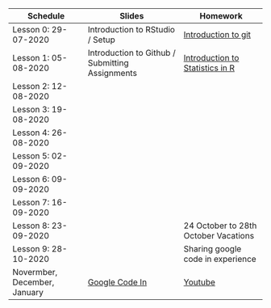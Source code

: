 

| Schedule | Slides | Homework |
| --- |---| --- |
| Lesson 0: 29-07-2020| Introduction to RStudio / Setup | [Introduction to git](https://learn.datacamp.com/courses/introduction-to-git)
| Lesson 1: 05-08-2020| Introduction to Github / Submitting Assignments | [Introduction to Statistics in R](https://learn.datacamp.com/courses/introduction-to-statistics-in-r)
| Lesson 2: 12-08-2020| |
| Lesson 3: 19-08-2020| |
| Lesson 4: 26-08-2020| |
| Lesson 5: 02-09-2020| |
| Lesson 6: 09-09-2020| |
| Lesson 7: 16-09-2020| |
| Lesson 8: 23-09-2020| | 24 October to 28th October Vacations
| Lesson 9: 28-10-2020   | | Sharing google code in experience  
| Novermber, December, January | [Google Code In](https://en.wikipedia.org/wiki/Google_Code-in) | [Youtube](https://www.youtube.com/watch?v=DV5-6s-UfUE)
